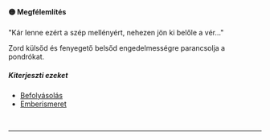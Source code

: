 #### 🟡 Megfélemlítés

"Kár lenne ezért a szép mellényért, nehezen jön ki belőle a vér..."

Zord külsőd és fenyegető belsőd engedelmességre parancsolja a pondrókat.

##### Kiterjeszti ezeket

- [Befolyásolás](../kepzettsegek/befolyasolas.md)
- [Emberismeret](../kepzettsegek/emberismeret.md)

<br />

---
